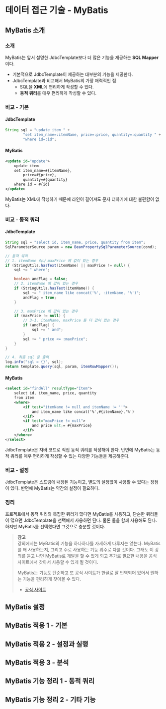 # 데이터 접근 기술 - MyBatis

## MyBatis 소개

### 소개

MyBatis는 앞서 설명한 JdbcTemplate보다 더 많은 기능을 제공하는 **SQL Mapper**이다.

* 기본적으로 JdbcTemplate이 제공하는 대부분의 기능을 제공한다.
* JdbcTemplate과 비교해서 MyBatis의 가장 매력적인 점
    * SQL을 **XML**에 편리하게 작성할 수 있다.
    * **동적 쿼리**를 매우 편리하게 작성할 수 있다.

### 비교 - 기본

#### JdbcTemplate

```java
String sql = "update item " +
        "set item_name=:itemName, price=:price, quantity=:quantity " +
        "where id=:id";
```

#### MyBatis

```xml
<update id="update">
    update item
    set item_name=#{itemName},
        price=#{price},
        quantity=#{quantity}
    where id = #{id}
</update>
```

MyBatis는 XML에 작성하기 때문에 라인이 길어져도 문자 더하기에 대한 불편함이 없다.

### 비교 - 동적 쿼리

#### JdbcTemplate

```java
String sql = "select id, item_name, price, quantity from item";
SqlParameterSource param = new BeanPropertySqlParameterSource(cond);

// 동적 쿼리
// 1. itemName 이나 maxPrice 에 값이 있는 경우
if (StringUtils.hasText(itemName) || maxPrice != null) {
    sql += " where";

    boolean andFlag = false;
    // 2. itemName 에 값이 있는 경우
    if (StringUtils.hasText(itemName)) {
        sql += " item_name like concat('%', :itemName, '%')";
        andFlag = true;
    }

    // 3. maxPrice 에 값이 있는 경우
    if (maxPrice != null) {
        // 3-1. itemName, maxPrice 둘 다 값이 있는 경우
        if (andFlag) {
            sql += " and";
        }
        sql += " price <= :maxPrice";
    }
}

// 4. 최종 sql 문 출력
log.info("sql = {}", sql);
return template.query(sql, param, itemRowMapper());
```

#### MyBatis

```xml
<select id="findAll" resultType="Item">
    select id, item_name, price, quantity
    from item
    <where>
        <if test="itemName != null and itemName != ''">
            and item_name like concat('%',#{itemName},'%')
        </if>
        <if test="maxPrice != null">
            and price &lt;= #{maxPrice}
        </if>
    </where>
</select>
```

JdbcTemplate은 자바 코드로 직접 동적 쿼리를 작성해야 한다.
반면에 MyBatis는 동적 쿼리를 매우 편리하게 작성할 수 있는 다양한 기능들을 제공해준다.

### 비교 - 설정

JdbcTemplate은 스프링에 내장된 기능이고, 별도의 설정없이 사용할 수 있다는 장점이 있다.
반면에 MyBatis는 약간의 설정이 필요하다.

### 정리

프로젝트에서 동적 쿼리와 복잡한 쿼리가 많다면 MyBatis를 사용하고, 단순한 쿼리들이 많으면 JdbcTemplate을 선택해서 사용하면 된다.
물론 둘을 함께 사용해도 된다. 하지만 MyBatis를 선택했다면 그것으로 충분할 것이다.

> **참고**<br>
> 강의에서는 MyBatis의 기능을 하나하나를 자세하게 다루지는 않는다.
> MyBatis를 왜 사용하는지, 그리고 주로 사용하는 기능 위주로 다룰 것이다.
> 그래도 이 강의를 듣고 나면 MyBatis로 개발을 할 수 있게 되고 추가로 필요한 내용을 공식 사이트에서 찾아서 사용할 수 있게 될 것이다.
>
> MyBatis는 기능도 단순하고 또 공식 사이트가 한글로 잘 번역되어 있어서 원하는 기능을 편리하게 찾아볼 수 있다.
> * [공식 사이트](https://mybatis.org/mybatis-3/ko/index.html)

## MyBatis 설정

## MyBatis 적용 1 - 기본

## MyBatis 적용 2 - 설정과 실행

## MyBatis 적용 3 - 분석

## MyBatis 기능 정리 1 - 동적 쿼리

## MyBatis 기능 정리 2 - 기타 기능
